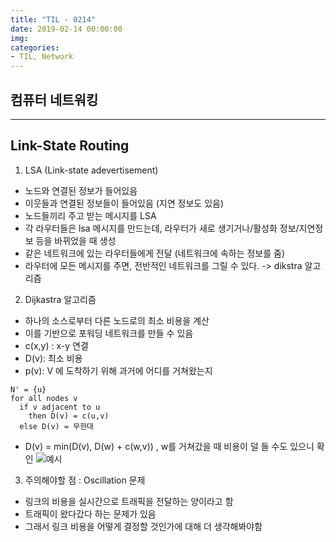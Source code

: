 ```yaml
---
title: "TIL - 0214"
date: 2019-02-14 00:00:00
img:
categories:
- TIL, Network
---
```


## 컴퓨터 네트워킹

----

## Link-State Routing

1. LSA (Link-state adevertisement)
- 노드와 연결된 정보가 들어있음
- 이웃들과 연결된 정보들이 들어있음 (지연 정보도 있음)
- 노드들끼리 주고 받는 메시지를 LSA
- 각 라우터들은 lsa 메시지를 만드는데, 라우터가 새로 생기거나/활성화 정보/지연정보 등을 바뀌었을 때 생성
- 같은 네트워크에 있는 라우터들에게 전달 (네트워크에 속하는 정보를 줌)
- 라우터에 모든 메시지를 주면, 전반적인 네트워크를 그릴 수 있다. -> dikstra 알고리즘

2. Dijkastra 알고리즘
- 하나의 소스로부터 다른 노드로의 최소 비용을 계산
- 이를 기반으로 포워딩 네트워크를 만들 수 있음
- c(x,y) : x-y 연결
- D(v): 최소 비용
- p(v): V 에 도착하기 위해 과거에 어디를 거쳐왔는지

```
N' = {u}
for all nodes v
  if v adjacent to u
    then D(v) = c(u,v)
  else D(v) = 무한대
```
- D(v) = min(D(v), D(w) + c(w,v)) , w를 거쳐갔을 때 비용이 덜 들 수도 있으니 확인
![예시](.../Picture/nw_0214_1.png)

3. 주의해야할 점 : Oscillation 문제
- 링크의 비용을 실시간으로 트래픽을 전달하는 양이라고 함
- 트래픽이 왔다갔다 하는 문제가 있음
- 그래서 링크 비용을 어떻게 결정할 것인가에 대해 더 생각해봐야함 

